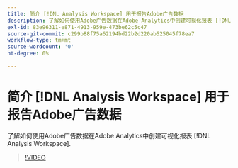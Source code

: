 ```yaml
---
title: 简介 [!DNL Analysis Workspace] 用于报告Adobe广告数据
description: 了解如何使用Adobe广告数据在Adobe Analytics中创建可视化报表 [!DNL Analysis Workspace].
exl-id: 83e96311-e871-4913-959e-473be62c5c47
source-git-commit: c299b88f75a62194bd22b2d220ab525045f78ea7
workflow-type: tm+mt
source-wordcount: '0'
ht-degree: 0%

---
```


# 简介 [!DNL Analysis Workspace] 用于报告Adobe广告数据

了解如何使用Adobe广告数据在Adobe Analytics中创建可视化报表 [!DNL Analysis Workspace].

>[!VIDEO](https://video.tv.adobe.com/v/33492)
